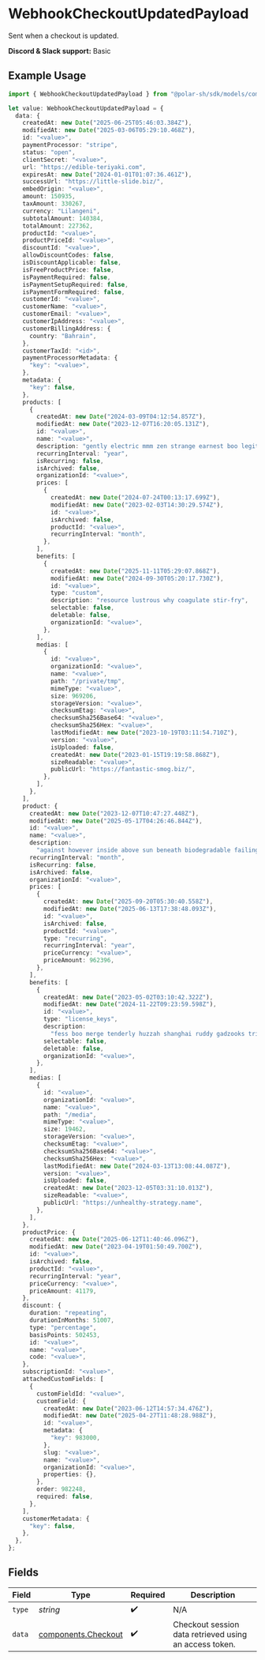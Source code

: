 # WebhookCheckoutUpdatedPayload

Sent when a checkout is updated.

**Discord & Slack support:** Basic

## Example Usage

```typescript
import { WebhookCheckoutUpdatedPayload } from "@polar-sh/sdk/models/components/webhookcheckoutupdatedpayload.js";

let value: WebhookCheckoutUpdatedPayload = {
  data: {
    createdAt: new Date("2025-06-25T05:46:03.384Z"),
    modifiedAt: new Date("2025-03-06T05:29:10.468Z"),
    id: "<value>",
    paymentProcessor: "stripe",
    status: "open",
    clientSecret: "<value>",
    url: "https://edible-teriyaki.com",
    expiresAt: new Date("2024-01-01T01:07:36.461Z"),
    successUrl: "https://little-slide.biz/",
    embedOrigin: "<value>",
    amount: 150935,
    taxAmount: 330267,
    currency: "Lilangeni",
    subtotalAmount: 140384,
    totalAmount: 227362,
    productId: "<value>",
    productPriceId: "<value>",
    discountId: "<value>",
    allowDiscountCodes: false,
    isDiscountApplicable: false,
    isFreeProductPrice: false,
    isPaymentRequired: false,
    isPaymentSetupRequired: false,
    isPaymentFormRequired: false,
    customerId: "<value>",
    customerName: "<value>",
    customerEmail: "<value>",
    customerIpAddress: "<value>",
    customerBillingAddress: {
      country: "Bahrain",
    },
    customerTaxId: "<id>",
    paymentProcessorMetadata: {
      "key": "<value>",
    },
    metadata: {
      "key": false,
    },
    products: [
      {
        createdAt: new Date("2024-03-09T04:12:54.857Z"),
        modifiedAt: new Date("2023-12-07T16:20:05.131Z"),
        id: "<value>",
        name: "<value>",
        description: "gently electric mmm zen strange earnest boo legitimize",
        recurringInterval: "year",
        isRecurring: false,
        isArchived: false,
        organizationId: "<value>",
        prices: [
          {
            createdAt: new Date("2024-07-24T00:13:17.699Z"),
            modifiedAt: new Date("2023-02-03T14:30:29.574Z"),
            id: "<value>",
            isArchived: false,
            productId: "<value>",
            recurringInterval: "month",
          },
        ],
        benefits: [
          {
            createdAt: new Date("2025-11-11T05:29:07.868Z"),
            modifiedAt: new Date("2024-09-30T05:20:17.730Z"),
            id: "<value>",
            type: "custom",
            description: "resource lustrous why coagulate stir-fry",
            selectable: false,
            deletable: false,
            organizationId: "<value>",
          },
        ],
        medias: [
          {
            id: "<value>",
            organizationId: "<value>",
            name: "<value>",
            path: "/private/tmp",
            mimeType: "<value>",
            size: 969206,
            storageVersion: "<value>",
            checksumEtag: "<value>",
            checksumSha256Base64: "<value>",
            checksumSha256Hex: "<value>",
            lastModifiedAt: new Date("2023-10-19T03:11:54.710Z"),
            version: "<value>",
            isUploaded: false,
            createdAt: new Date("2023-01-15T19:19:58.868Z"),
            sizeReadable: "<value>",
            publicUrl: "https://fantastic-smog.biz/",
          },
        ],
      },
    ],
    product: {
      createdAt: new Date("2023-12-07T10:47:27.448Z"),
      modifiedAt: new Date("2025-05-17T04:26:46.844Z"),
      id: "<value>",
      name: "<value>",
      description:
        "against however inside above sun beneath biodegradable failing",
      recurringInterval: "month",
      isRecurring: false,
      isArchived: false,
      organizationId: "<value>",
      prices: [
        {
          createdAt: new Date("2025-09-20T05:30:40.558Z"),
          modifiedAt: new Date("2025-06-13T17:38:48.093Z"),
          id: "<value>",
          isArchived: false,
          productId: "<value>",
          type: "recurring",
          recurringInterval: "year",
          priceCurrency: "<value>",
          priceAmount: 962396,
        },
      ],
      benefits: [
        {
          createdAt: new Date("2023-05-02T03:10:42.322Z"),
          modifiedAt: new Date("2024-11-22T09:23:59.598Z"),
          id: "<value>",
          type: "license_keys",
          description:
            "fess boo merge tenderly huzzah shanghai ruddy gadzooks tricky realistic",
          selectable: false,
          deletable: false,
          organizationId: "<value>",
        },
      ],
      medias: [
        {
          id: "<value>",
          organizationId: "<value>",
          name: "<value>",
          path: "/media",
          mimeType: "<value>",
          size: 19462,
          storageVersion: "<value>",
          checksumEtag: "<value>",
          checksumSha256Base64: "<value>",
          checksumSha256Hex: "<value>",
          lastModifiedAt: new Date("2024-03-13T13:08:44.087Z"),
          version: "<value>",
          isUploaded: false,
          createdAt: new Date("2023-12-05T03:31:10.013Z"),
          sizeReadable: "<value>",
          publicUrl: "https://unhealthy-strategy.name",
        },
      ],
    },
    productPrice: {
      createdAt: new Date("2025-06-12T11:40:46.096Z"),
      modifiedAt: new Date("2023-04-19T01:50:49.700Z"),
      id: "<value>",
      isArchived: false,
      productId: "<value>",
      recurringInterval: "year",
      priceCurrency: "<value>",
      priceAmount: 41179,
    },
    discount: {
      duration: "repeating",
      durationInMonths: 51007,
      type: "percentage",
      basisPoints: 502453,
      id: "<value>",
      name: "<value>",
      code: "<value>",
    },
    subscriptionId: "<value>",
    attachedCustomFields: [
      {
        customFieldId: "<value>",
        customField: {
          createdAt: new Date("2023-06-12T14:57:34.476Z"),
          modifiedAt: new Date("2025-04-27T11:48:28.988Z"),
          id: "<value>",
          metadata: {
            "key": 983000,
          },
          slug: "<value>",
          name: "<value>",
          organizationId: "<value>",
          properties: {},
        },
        order: 982248,
        required: false,
      },
    ],
    customerMetadata: {
      "key": false,
    },
  },
};
```

## Fields

| Field                                                      | Type                                                       | Required                                                   | Description                                                |
| ---------------------------------------------------------- | ---------------------------------------------------------- | ---------------------------------------------------------- | ---------------------------------------------------------- |
| `type`                                                     | *string*                                                   | :heavy_check_mark:                                         | N/A                                                        |
| `data`                                                     | [components.Checkout](../../models/components/checkout.md) | :heavy_check_mark:                                         | Checkout session data retrieved using an access token.     |